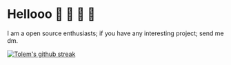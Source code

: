 # Hellooo 🦹 :wave: 👾 🔄
I am a  open source enthusiasts; if you have any interesting project; send me dm. 

[![Tolem's github streak](https://github-readme-streak-stats.herokuapp.com/?user=tolem)](https://github.com/tolem)
